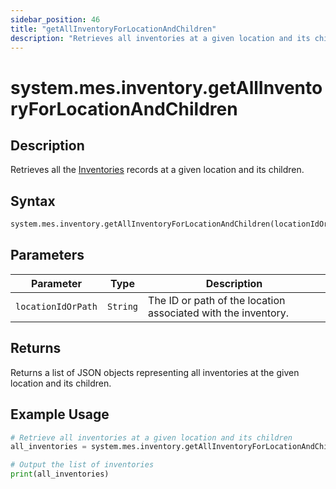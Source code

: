 ```yaml
---
sidebar_position: 46
title: "getAllInventoryForLocationAndChildren"
description: "Retrieves all inventories at a given location and its children."
---
```


# system.mes.inventory.getAllInventoryForLocationAndChildren

## Description

Retrieves all the [Inventories](../../data-model/inventory-model/inventory) records at a given location and its children.

## Syntax
```python
system.mes.inventory.getAllInventoryForLocationAndChildren(locationIdOrPath)
```

## Parameters

| Parameter          | Type     | Description                                                       |
|--------------------|----------|-------------------------------------------------------------------|
| `locationIdOrPath` | `String` | The ID or path of the location associated with the inventory.     |

## Returns

Returns a list of JSON objects representing all inventories at the given location and its children.

## Example Usage

```python
# Retrieve all inventories at a given location and its children
all_inventories = system.mes.inventory.getAllInventoryForLocationAndChildren('DairyCo')

# Output the list of inventories
print(all_inventories)
```